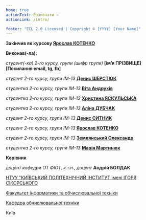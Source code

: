 ```yaml
---
home: true
actionText: Розпочати →
actionLink: /intro/

footer: "ECL 2.0 Licensed | Copyright © [YYYY] [Your Name]"
---
```


**Закінчив як курсову [Ярослав КОТЕНКО](https://t.me/everain_19)**


**Виконав(-ла):** 

*студент(-ка) 2-го курсу, групи (шифр групи)*<span padding-right:5em></span> **[ім’я ПРІЗВИЩЕ] [Посилання email, tg, fb]**

*студент 2-го курсу, групи ІМ-13*<span padding-right:5em></span> **[Денис ШЕРСТЮК](https://t.me/ShadowRenegade)**

*студентка 2-го курсу, групи ІМ-13*<span padding-right:5em></span> **[Віта Андрухів](https://t.me/vita_andrukhiv)**

*студентка 2-го курсу, групи ІМ-13*<span padding-right:5em></span> **[Христина ЯСКУЛЬСЬКА](https://t.me/Chrysstia)**

*студентка 2-го курсу, групи ІМ-13*<span padding-right:5em></span> **[Аліна ДУБЧАК](https://t.me/alya_lisha)**

*студент 2-го курсу, групи ІМ-13*<span padding-right:5em></span> **[Денис СИТНИК](https://t.me/crazysparrow18)**

*студент 2-го курсу, групи ІМ-13*<span padding-right:5em></span> **[Ярослав КОТЕНКО](https://t.me/everain_19)**

*студент 2-го курсу, групи ІМ-13*<span padding-right:5em></span> **[Землянський Олександр](https://t.me/Alvenzer)**

*студентка 2-го курсу, групи ІМ-13*<span padding-right:5em></span> **[Марія Мартинюк](https://t.me/mm_1204)**

**Керівник**

*доцент кафедри ОТ ФІОТ, к.т.н., доцент*<span padding-right:5em></span> **Андрій БОЛДАК** 

[НТУУ "КИЇВСЬКИЙ ПОЛІТЕХНІЧНИЙ ІНСТИТУТ імені ІГОРЯ СІКОРСЬКОГО](https://kpi.ua/)

[Факультет інформатики та обчислювальної техніки](https://fiot.kpi.ua/)

[Кафедра обчислювальної техніки](https://comsys.kpi.ua/)

Київ
